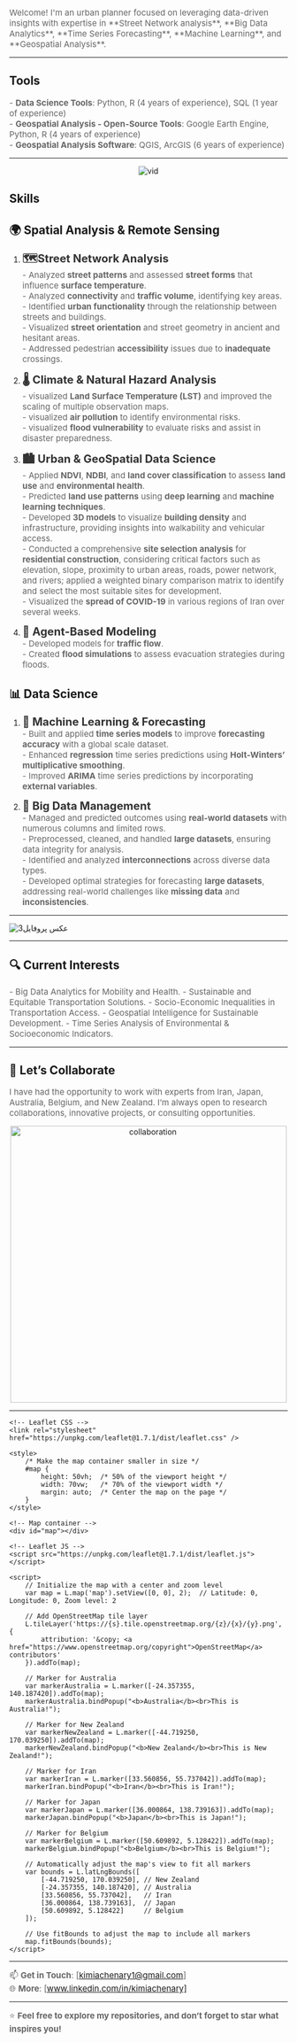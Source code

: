 
<span style="font-size: 15px; color: #666666;">
    Welcome! I'm an urban planner focused on leveraging data-driven insights with expertise in **Street Network analysis**, **Big Data Analytics**, **Time Series Forecasting**, **Machine Learning**, and **Geospatial Analysis**.
</span>


---

## **Tools**
<span style="font-size: 15px; color: #666666;">- **Data Science Tools**: Python, R (4 years of experience), SQL (1 year of experience)  
<span style="font-size: 15px; color: #666666;">- **Geospatial Analysis - Open-Source Tools**: Google Earth Engine, Python, R (4 years of experience)  
<span style="font-size: 15px; color: #666666;">- **Geospatial Analysis Software**: QGIS, ArcGIS (6 years of experience)

---
<div style="text-align: center;">
    <img src="https://github.com/user-attachments/assets/60ab2699-28fe-4929-8964-6b86264e35c3" alt="vid">
</div>



## **Skills**
## **🌍 Spatial Analysis & Remote Sensing**
1. <span style="font-size: 20px; color: #333333;">**🗺️Street Network Analysis**  
<span style="font-size: 15px; color: #666666;">- Analyzed **street patterns** and assessed **street forms** that influence **surface temperature**.</span>  
<span style="font-size: 15px; color: #666666;">- Analyzed **connectivity** and **traffic volume**, identifying key areas.</span>  
<span style="font-size: 15px; color: #666666;">- Identified **urban functionality** through the relationship between streets and buildings.</span>  
<span style="font-size: 15px; color: #666666;">- Visualized **street orientation** and street geometry in ancient and hesitant areas.</span>  
<span style="font-size: 15px; color: #666666;">- Addressed pedestrian **accessibility** issues due to **inadequate** crossings.</span>

   
3. <span style="font-size: 20px; color: #333333;">**🌡️ Climate & Natural Hazard Analysis**  
   <span style="font-size: 15px; color: #666666;">- visualized **Land Surface Temperature (LST)** and improved the scaling of multiple observation maps.  
   <span style="font-size: 15px; color: #666666;">- visualized **air pollution** to identify environmental risks.  
   <span style="font-size: 15px; color: #666666;">- visualized **flood vulnerability** to evaluate risks and assist in disaster preparedness.

4. <span style="font-size: 20px; color: #333333;">**🏙️ Urban & GeoSpatial Data Science**  
<span style="font-size: 15px; color: #666666;">- Applied **NDVI**, **NDBI**, and **land cover classification** to assess **land use** and **environmental health**.</span>  
<span style="font-size: 15px; color: #666666;">- Predicted **land use patterns** using **deep learning** and **machine learning techniques**.</span>  
<span style="font-size: 15px; color: #666666;">- Developed **3D models** to visualize **building density** and infrastructure, providing insights into walkability and vehicular access.</span>  
<span style="font-size: 15px; color: #666666;">- Conducted a comprehensive **site selection analysis** for **residential construction**, considering critical factors such as elevation, slope, proximity to urban areas, roads, power network, and rivers; applied a weighted binary comparison matrix to identify and select the most suitable sites for development.</span>  
<span style="font-size: 15px; color: #666666;">- Visualized the **spread of COVID-19** in various regions of Iran over several weeks.</span>


5. <span style="font-size: 20px; color: #333333;">**🚗 Agent-Based Modeling**  
   <span style="font-size: 15px; color: #666666;">- Developed models for **traffic flow**.  
   <span style="font-size: 15px; color: #666666;">- Created **flood simulations** to assess evacuation strategies during floods.

## **📊 Data Science**

1. <span style="font-size: 20px; color: #333333;">**🤖 Machine Learning & Forecasting**  
   <span style="font-size: 15px; color: #666666;">- Built and applied **time series models** to improve **forecasting accuracy** with a global scale dataset.  
   <span style="font-size: 15px; color: #666666;">- Enhanced **regression** time series predictions using **Holt-Winters’ multiplicative smoothing**.  
   <span style="font-size: 15px; color: #666666;">- Improved **ARIMA** time series predictions by incorporating **external variables**.

2. <span style="font-size: 20px; color: #333333;">**💾 Big Data Management**  
   <span style="font-size: 15px; color: #666666;">- Managed and predicted outcomes using **real-world datasets** with numerous columns and limited rows.  
   <span style="font-size: 15px; color: #666666;">- Preprocessed, cleaned, and handled **large datasets**, ensuring data integrity for analysis.  
   <span style="font-size: 15px; color: #666666;">- Identified and analyzed **interconnections** across diverse data types.  
   <span style="font-size: 15px; color: #666666;">- Developed optimal strategies for forecasting **large datasets**, addressing real-world challenges like **missing data** and **inconsistencies**.

---

![عکس پروفایل3](https://github.com/user-attachments/assets/d0168479-ea7a-4381-a413-eb808a79e87e)

---

## 🔍 Current Interests

<span style="font-size: 15px; color: #666666;">- Big Data Analytics for Mobility and Health.
<span style="font-size: 15px; color: #666666;">- Sustainable and Equitable Transportation Solutions.
<span style="font-size: 15px; color: #666666;">- Socio-Economic Inequalities in Transportation Access.
<span style="font-size: 15px; color: #666666;">- Geospatial Intelligence for Sustainable Development.
<span style="font-size: 15px; color: #666666;">- Time Series Analysis of Environmental & Socioeconomic Indicators.


---

## 🤝 Let’s Collaborate

<span style="font-size: 15px; color: #666666;">I have had the opportunity to work with experts from Iran, Japan, Australia, Belgium, and New Zealand. I’m always open to research collaborations, innovative projects, or consulting opportunities. 

<div style="text-align: center;">
  <img src="https://github.com/user-attachments/assets/6e6440a0-72a6-4285-a5fb-139f925c2376" alt="collaboration" width="500"/>
</div>


---
<!DOCTYPE html>
<html lang="en">
<head>
    <meta charset="UTF-8">
    <meta name="viewport" content="width=device-width, initial-scale=1.0">
    <title>Interactive World Map</title>

    <!-- Leaflet CSS -->
    <link rel="stylesheet" href="https://unpkg.com/leaflet@1.7.1/dist/leaflet.css" />

    <style>
        /* Make the map container smaller in size */
        #map {
            height: 50vh;  /* 50% of the viewport height */
            width: 70vw;   /* 70% of the viewport width */
            margin: auto;  /* Center the map on the page */
        }
    </style>
</head>
<body>

    <!-- Map container -->
    <div id="map"></div>

    <!-- Leaflet JS -->
    <script src="https://unpkg.com/leaflet@1.7.1/dist/leaflet.js"></script>

    <script>
        // Initialize the map with a center and zoom level
        var map = L.map('map').setView([0, 0], 2);  // Latitude: 0, Longitude: 0, Zoom level: 2

        // Add OpenStreetMap tile layer
        L.tileLayer('https://{s}.tile.openstreetmap.org/{z}/{x}/{y}.png', {
            attribution: '&copy; <a href="https://www.openstreetmap.org/copyright">OpenStreetMap</a> contributors'
        }).addTo(map);

        // Marker for Australia
        var markerAustralia = L.marker([-24.357355, 140.187420]).addTo(map); 
        markerAustralia.bindPopup("<b>Australia</b><br>This is Australia!");

        // Marker for New Zealand
        var markerNewZealand = L.marker([-44.719250, 170.039250]).addTo(map); 
        markerNewZealand.bindPopup("<b>New Zealand</b><br>This is New Zealand!");

        // Marker for Iran
        var markerIran = L.marker([33.560856, 55.737042]).addTo(map); 
        markerIran.bindPopup("<b>Iran</b><br>This is Iran!");

        // Marker for Japan
        var markerJapan = L.marker([36.000864, 138.739163]).addTo(map); 
        markerJapan.bindPopup("<b>Japan</b><br>This is Japan!");

        // Marker for Belgium
        var markerBelgium = L.marker([50.609892, 5.128422]).addTo(map); 
        markerBelgium.bindPopup("<b>Belgium</b><br>This is Belgium!");

        // Automatically adjust the map's view to fit all markers
        var bounds = L.latLngBounds([
            [-44.719250, 170.039250], // New Zealand
            [-24.357355, 140.187420], // Australia
            [33.560856, 55.737042],   // Iran
            [36.000864, 138.739163],  // Japan
            [50.609892, 5.128422]     // Belgium
        ]);

        // Use fitBounds to adjust the map to include all markers
        map.fitBounds(bounds);
    </script>

</body>
</html>

---
<span style="font-size: 15px; color: #666666;">📫 **Get in Touch**: [kimiachenary1@gmail.com]  
<span style="font-size: 15px; color: #666666;">🌐 **More**: [www.linkedin.com/in/kimiachenary]

---

<span style="font-size: 15px; color: #666666;">⭐ **Feel free to explore my repositories, and don’t forget to star what inspires you!**


